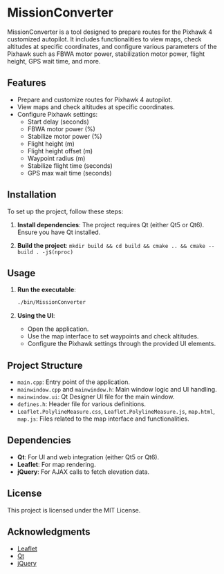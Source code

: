 
# MissionConverter

MissionConverter is a tool designed to prepare routes for the Pixhawk 4 customized autopilot. It includes functionalities to view maps, check altitudes at specific coordinates, and configure various parameters of the Pixhawk such as FBWA motor power, stabilization motor power, flight height, GPS wait time, and more.

## Features

- Prepare and customize routes for Pixhawk 4 autopilot.
- View maps and check altitudes at specific coordinates.
- Configure Pixhawk settings:
  - Start delay (seconds)
  - FBWA motor power (%)
  - Stabilize motor power (%)
  - Flight height (m)
  - Flight height offset (m)
  - Waypoint radius (m)
  - Stabilize flight time (seconds)
  - GPS max wait time (seconds)

## Installation

To set up the project, follow these steps:

1. **Install dependencies**:
    The project requires Qt (either Qt5 or Qt6). Ensure you have Qt installed.

2. **Build the project**:
    ```mkdir build && cd build && cmake .. && cmake --build . -j$(nproc)```

## Usage

1. **Run the executable**:
    ```bash
    ./bin/MissionConverter
    ```

2. **Using the UI**:
    - Open the application.
    - Use the map interface to set waypoints and check altitudes.
    - Configure the Pixhawk settings through the provided UI elements.

## Project Structure

- `main.cpp`: Entry point of the application.
- `mainwindow.cpp` and `mainwindow.h`: Main window logic and UI handling.
- `mainwindow.ui`: Qt Designer UI file for the main window.
- `defines.h`: Header file for various definitions.
- `Leaflet.PolylineMeasure.css`, `Leaflet.PolylineMeasure.js`, `map.html`, `map.js`: Files related to the map interface and functionalities.

## Dependencies

- **Qt**: For UI and web integration (either Qt5 or Qt6).
- **Leaflet**: For map rendering.
- **jQuery**: For AJAX calls to fetch elevation data.

## License
This project is licensed under the MIT License.

## Acknowledgments

- [Leaflet](https://leafletjs.com/)
- [Qt](https://www.qt.io/)
- [jQuery](https://jquery.com/)